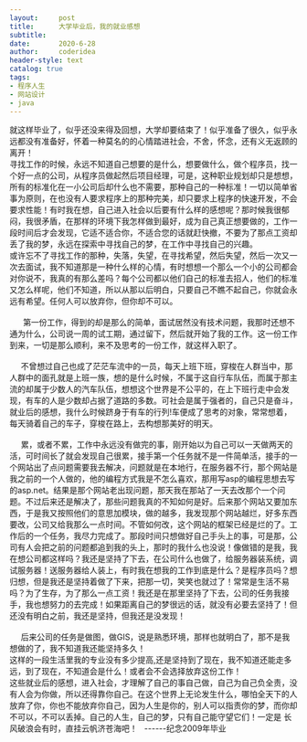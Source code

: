 ```yaml
---
layout:     post
title:      大学毕业后，我的就业感想
subtitle:   
date:       2020-6-28
author:     coderidea
header-style: text
catalog: true
tags:
- 程序人生
- 网站设计
- java
--- 
```

<p>就这样毕业了，似乎还没来得及回想，大学却要结束了！似乎准备了很久，似乎永远都没有准备好，怀着一种莫名的的心情踏进社会，不舍，怀念，还有义无返顾的离开！<br />寻找工作的时候，永远不知道自己想要的是什么，想要做什么，做个程序员，找一个好一点的公司，从程序员做起然后项目经理，可是，这种职业规划却只是想想，所有的标准化在一小公司后却什么也不需要，那种自己的一种标准！一切以简单省事为原则，在也没有人要求程序上的那种完美，却只要求上程序的快速开发，不会要求性能！有时我在想，自己进入社会以后要有什么样的感想呢？那时候我很郁闷，我很矛盾，在那样的环境下我怎样做到最好，成为自己真正想要做的，工作一段时间后才会发现，它适不适合你，不适合您的话就赶快撤，不要为了那点工资却丢了我的梦，永远在探索中寻找自己的梦，在工作中寻找自己的兴趣。<br />或许忘不了寻找工作的那种，失落，失望，在寻找希望，然后失望，然后一次又一次去面试，我不知道那是一种什么样的心情，有时想想一个那么一个小的公司都会对你说不，我真的有那么差吗？每个公司都以他们自己的标准去招人，他们的标准又怎么样呢，他们不知道，所以从那以后明白，只要自己不瞧不起自己，你就会永远有希望。任何人可以放弃你，但你却不可以。<br /><br />      第一份工作，得到的却是那么的简单，面试居然没有技术问题，我那时还想不通为什么，公司说一周的试工期，通过留下，然后就开始了我的工作。这一份工作到来，一切是那么顺利，来不及思考的一份工作，就这样入职了。<br /><br />     不曾想过自己也成了茫茫车流中的一员，每天上班下班，穿梭在人群当中，那人群中的面孔就是上班一族，想的是什么时候，不属于这自行车队伍，而属于那主流的却属于少数人的汽车队伍，想想这个世界是不公平的，在上下班行走中会发现，有车的人是少数却占据了道路的多数。可社会是属于强者的，自己只是奋斗，就业后的感想，我什么时候跻身于有车的行列!车便成了思考的对象，常常想着，每天骑着自己的车子，穿梭在路上，去构想那美好的明天。<br /><br />     累，或者不累，工作中永远没有做完的事，刚开始以为自己可以一天做两天的活，可时间长了就会发现自己很累，接手第一个任务就不是一件简单活，接手的一个网站出了点问题需要我去解决，问题就是在本地行，在服务器不行，那个网站是我之前的一个人做的，他的编程方式我是不怎么喜欢，那用写asp的编程思想去写的asp.net。结果是那个网站老出现问题，那天我在那站了一天去改那个一个问题。不过后来还是解决了，那些问题我真的不知如何是好。后来那个网站又要加东西，于是我又按照他们的意思加模块，做的越多，我发现那个网站越烂，好多东西要改，公司又给我那么一点时间。不管如何改，这个网站的框架已经是烂的了。工作后的一个任务，我尽力完成了。那段时间只想做好自己手头上的事，可是那，公司有人会把之前的问题都追到我的头上，那时的我什么也没说！像做错的是我，我在想公司都这样吗？我还是坚持了下去，在公司什么也做了，给服务器装系统，调试服务器！送服务器给人装上，有时我在想我的工作到底是什么？是程序员吗？想归想，但是我还是坚持着做了下来，把那一切，笑笑也就过了！常常是生活不易吗？为了生存，为了那么一点工资！我还是在那里坚持了下去，公司的任务我接手，我也想努力的去完成！如果距离自己的梦很远的话，就没有必要去坚持了！但还没有明白之前，我还是坚持，但我还是没发现！<br /><br />     后来公司的任务是做图，做GIS，说是熟悉环境，那样也就明白了，那不是我想做的了，我不知道我还能坚持多久！<br />这样的一段生活里我的专业没有多少提高,还是坚持到了现在，我不知道还能走多远，到了现在，不知道会是什么！或者会不会选择放弃这份工作！<br />这些就业后的感想，进入社会，才理解了自己的事自己做，自己为自己负全责，没有人会为你做，所以还得靠你自己。在这个世界上无论发生什么，哪怕全天下的人放弃了你，你也不能放弃你自己，因为人生是你的，别人可以指责你的梦，而你却不可以，不可以丢掉。自己的人生，自己的梦，只有自己能守望它们！一定是 长风破浪会有时，直挂云帆济苍海吧！   ------纪念2009年毕业</p>
<p> </p>